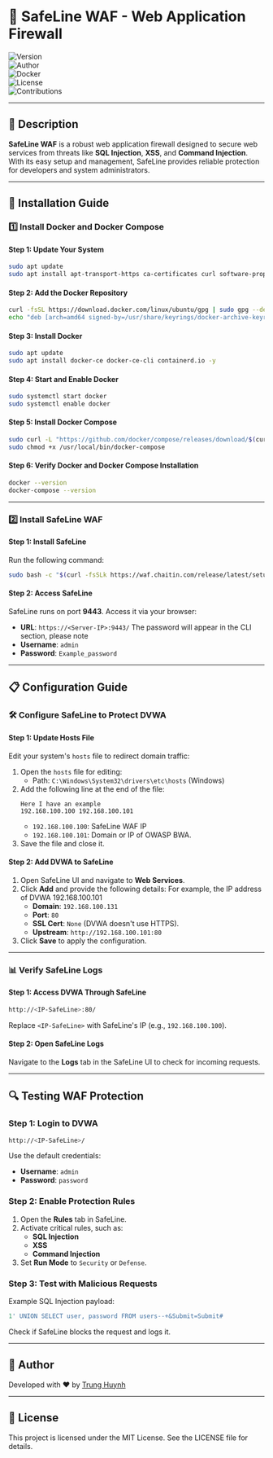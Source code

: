 # 🔐 SafeLine WAF - Web Application Firewall

![Version](https://img.shields.io/badge/Version-1.0-blue)  
![Author](https://img.shields.io/badge/Author-Trung_Huynh-green)  
![Docker](https://img.shields.io/badge/Docker-Latest-blue)  
![License](https://img.shields.io/badge/License-MIT-green)  
![Contributions](https://img.shields.io/badge/Contributions-Welcome-orange)  

---

## 📖 **Description**

**SafeLine WAF** is a robust web application firewall designed to secure web services from threats like **SQL Injection**, **XSS**, and **Command Injection**. With its easy setup and management, SafeLine provides reliable protection for developers and system administrators.

---

## 🚀 **Installation Guide**

### 1️⃣ Install Docker and Docker Compose

#### Step 1: Update Your System
```bash
sudo apt update
sudo apt install apt-transport-https ca-certificates curl software-properties-common -y
```

#### Step 2: Add the Docker Repository
```bash
curl -fsSL https://download.docker.com/linux/ubuntu/gpg | sudo gpg --dearmor -o /usr/share/keyrings/docker-archive-keyring.gpg
echo "deb [arch=amd64 signed-by=/usr/share/keyrings/docker-archive-keyring.gpg] https://download.docker.com/linux/ubuntu $(lsb_release -cs) stable" | sudo tee /etc/apt/sources.list.d/docker.list > /dev/null
```

#### Step 3: Install Docker
```bash
sudo apt update
sudo apt install docker-ce docker-ce-cli containerd.io -y
```

#### Step 4: Start and Enable Docker
```bash
sudo systemctl start docker
sudo systemctl enable docker
```

#### Step 5: Install Docker Compose
```bash
sudo curl -L "https://github.com/docker/compose/releases/download/$(curl -s https://api.github.com/repos/docker/compose/releases/latest | jq -r .tag_name)/docker-compose-$(uname -s)-$(uname -m)" -o /usr/local/bin/docker-compose
sudo chmod +x /usr/local/bin/docker-compose
```

#### Step 6: Verify Docker and Docker Compose Installation
```bash
docker --version
docker-compose --version
```

---

### 2️⃣ Install SafeLine WAF

#### Step 1: Install SafeLine
Run the following command:
```bash
sudo bash -c "$(curl -fsSLk https://waf.chaitin.com/release/latest/setup.sh)"
```

#### Step 2: Access SafeLine
SafeLine runs on port **9443**. Access it via your browser:
- **URL**: `https://<Server-IP>:9443/`
The password will appear in the CLI section, please note
- **Username**: `admin`
- **Password**: `Example_password`

---

## 📋 **Configuration Guide**

### 🛠 Configure SafeLine to Protect DVWA

#### Step 1: Update Hosts File
Edit your system's `hosts` file to redirect domain traffic:

1. Open the `hosts` file for editing:
   - Path: `C:\Windows\System32\drivers\etc\hosts` (Windows)
2. Add the following line at the end of the file:
   ```
   Here I have an example
   192.168.100.100 192.168.100.101
   ```
   - `192.168.100.100`: SafeLine WAF IP
   - `192.168.100.101`: Domain or IP of OWASP BWA.
3. Save the file and close it.

#### Step 2: Add DVWA to SafeLine

1. Open SafeLine UI and navigate to **Web Services**.
2. Click **Add** and provide the following details:
For example, the IP address of DVWA 192.168.100.101
   - **Domain**: `192.168.100.131`
   - **Port**: `80`
   - **SSL Cert**: `None` (DVWA doesn't use HTTPS).
   - **Upstream**: `http://192.168.100.101:80`
4. Click **Save** to apply the configuration.

---

### 📊 Verify SafeLine Logs

#### Step 1: Access DVWA Through SafeLine
```bash
http://<IP-SafeLine>:80/
```
Replace `<IP-SafeLine>` with SafeLine's IP (e.g., `192.168.100.100`).

#### Step 2: Open SafeLine Logs
Navigate to the **Logs** tab in the SafeLine UI to check for incoming requests.

---

## 🔍 Testing WAF Protection

### Step 1: Login to DVWA
```bash
http://<IP-SafeLine>/
```
Use the default credentials:
- **Username**: `admin`
- **Password**: `password`

### Step 2: Enable Protection Rules
1. Open the **Rules** tab in SafeLine.
2. Activate critical rules, such as:
   - **SQL Injection**
   - **XSS**
   - **Command Injection**
3. Set **Run Mode** to `Security` or `Defense`.

### Step 3: Test with Malicious Requests
Example SQL Injection payload:
```sql
1' UNION SELECT user, password FROM users--+&Submit=Submit#
```
Check if SafeLine blocks the request and logs it.

---

## 👤 Author

Developed with ❤️ by [Trung Huynh](https://www.linkedin.com/in/trung-huynh-chi-pc01/)  

---

## 📜 License

This project is licensed under the MIT License. See the LICENSE file for details.

